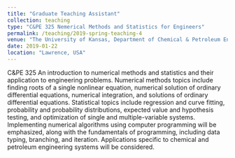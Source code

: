 ```yaml
---
title: "Graduate Teaching Assistant"
collection: teaching
type: "C&PE 325 Nemerical Methods and Statistics for Engineers"
permalink: /teaching/2019-spring-teaching-4
venue: "The University of Kansas, Department of Chemical & Petroleum Engineering"
date: 2019-01-22
location: "Lawrence, USA"
---
```


C&PE 325 An introduction to numerical methods and statistics and their application to engineering problems. 
Numerical methods topics include finding roots of a single nonlinear equation, numerical solution of ordinary differential equations, 
numerical integration, and solutions of ordinary differential equations. Statistical topics include regression and curve fitting, 
probability and probability distributions, expected value and hypothesis testing, and optimization of single and multiple-variable systems. 
Implementing numerical algorithms using computer programming will be emphasized, along with the fundamentals of programming, including data typing, branching, 
and iteration. Applications specific to chemical and petroleum engineering systems will be considered. 
